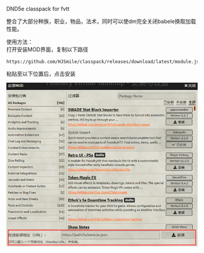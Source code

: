 DND5e classpack for fvtt

整合了大部分种族，职业，物品，法术，同时可以使dm完全关闭babele换取加载性能。

使用方法：  
打开安装MOD界面，复制以下路径

    https://github.com/HJSmile/classpack/releases/download/latest/module.json

粘贴至以下位置后，点击安装

![MODPanel](./image/MODPanel.png)
